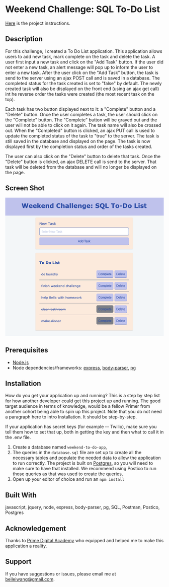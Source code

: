 # Weekend Challenge: SQL To-Do List

[Here](./INSTRUCTIONS.md) is the project instructions.

## Description

For this challenge, I created a To Do List application. This application allows users to add new task, mark complete on the task and delete the task. A user first input a new task and click on the "Add Task" button. If the user did not enter a new task, an alert message will pop up to inform the user to enter a new task. After the user click on the "Add Task" button, the task is send to the server using an ajax POST call and is saved in a database. The completed status for the task created is set to "false" by default. The newly created task will also be displayed on the front end (using an ajax get call) int he reverse order the tasks were created (the most recent task on the top).

Each task has two button displayed next to it: a "Complete" button and a "Delete" button. Once the user completes a task, the user should click on the "Complete" button. The "Complete" button will be grayed out and the user will not be able to click on it again. The task name will also be crossed out. When the "Completed" button is clicked, an ajax PUT call is used to update the completed status of the task to "true" to the server. The task is still saved in the database and displayed on the page. The task is now displayed first by the completion status and order of the tasks created.

The user can also click on the "Delete" button to delete that task. Once the "Delete" button is clicked, an ajax DELETE call is send to the server. That task will be deleted from the database and will no longer be displayed on the page.

## Screen Shot

![](screenshot.png)

## Prerequisites

- [Node.js](https://nodejs.org/en/)
- Node dependencies/frameworks: [express](https://expressjs.com/), [body-parser](https://www.npmjs.com/package/body-parser), [pg](https://www.npmjs.com/package/pg)

## Installation

How do you get your application up and running? This is a step by step list for how another developer could get this project up and running. The good target audience in terms of knowledge, would be a fellow Primer from another cohort being able to spin up this project. Note that you do not need a paragraph here to intro Installation. It should be step-by-step.

If your application has secret keys (for example -- Twilio), make sure you tell them how to set that up, both in getting the key and then what to call it in the .env file.

1. Create a database named `weekend-to-do-app`,
2. The queries in the `database.sql` file are set up to create all the necessary tables and populate the needed data to allow the application to run correctly. The project is built on [Postgres](https://www.postgresql.org/download/), so you will need to make sure to have that installed. We recommend using Postico to run those queries as that was used to create the queries,
3. Open up your editor of choice and run an `npm install`

## Built With

javascript, jquery, node, express, body-parser, pg, SQL, Postman, Postico, Postgres

## Acknowledgement

Thanks to [Prime Digital Academy](www.primeacademy.io) who equipped and helped me to make this application a reality.

## Support

If you have suggestions or issues, please email me at [beileiwang@gmail.com](beileiwang@gmail.com).
